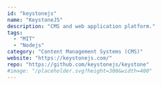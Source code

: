 ```yaml
---
id: "keystonejs"
name: "KeystoneJS"
description: "CMS and web application platform."
tags:
  - "MIT"
  - "Nodejs"
category: "Content Management Systems (CMS)"
website: "https://keystonejs.com/"
repo: "https://github.com/keystonejs/keystone"
#image: "/placeholder.svg?height=300&width=400"
---
```


